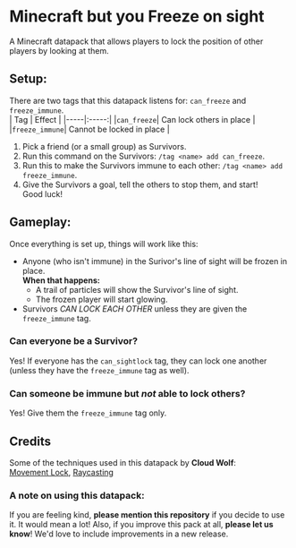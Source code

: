 # Minecraft but you Freeze on sight
A Minecraft datapack that allows players to lock the position of other players by looking at them.

## Setup:
There are two tags that this datapack listens for: `can_freeze` and `freeze_immune`.<br/>
| Tag | Effect |
|-----|:-----:|
|`can_freeze`| Can lock others in place |
|`freeze_immune`| Cannot be locked in place |

1. Pick a friend (or a small group) as Survivors. <br/>
2. Run this command on the Survivors: `/tag <name> add can_freeze`. <br/>
3. Run this to make the Survivors immune to each other: `/tag <name> add freeze_immune`. <br/>
4. Give the Survivors a goal, tell the others to stop them, and start! <br/>
Good luck!

## Gameplay:
Once everything is set up, things will work like this:

* Anyone (who isn't immune) in the Surivor's line of sight will be frozen in place. </br> **When that happens:**
  * A trail of particles will show the Survivor's line of sight.
  * The frozen player will start glowing.
* Survivors *CAN LOCK EACH OTHER* unless they are given the `freeze_immune` tag.

### Can everyone be a Survivor?
Yes! If everyone has the `can_sightlock` tag, they can lock one another (unless they have the `freeze_immune` tag as well).
### Can someone be immune but *not* able to lock others?
Yes! Give them the `freeze_immune` tag only.

## Credits
Some of the techniques used in this datapack by **Cloud Wolf**:<br/>
[Movement Lock](https://www.youtube.com/watch?v=auwn5xe1BgU), [Raycasting](https://www.youtube.com/watch?v=fGlJpli5cYc)<br/>

### A note on using this datapack:
If you are feeling kind, **please mention this repository** if you decide to use it. It would mean a lot!
Also, if you improve this pack at all, **please let us know**! We'd love to include improvements in a new release.
